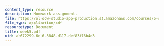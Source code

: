 ```yaml
---
content_type: resource
description: Homework assignment.
file: https://ol-ocw-studio-app-production.s3.amazonaws.com/courses/5-s16-advanced-kitchen-chemistry-spring-2002/ab6722996e163848d317def83f76b4d3_week5.pdf
file_type: application/pdf
resourcetype: Document
title: week5.pdf
uid: ab672299-6e16-3848-d317-def83f76b4d3
---
```

